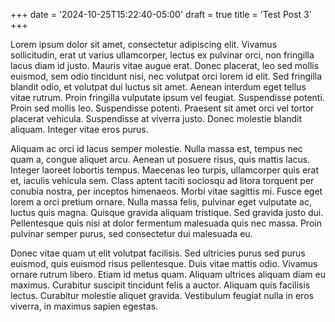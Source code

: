 +++
date = '2024-10-25T15:22:40-05:00'
draft = true
title = 'Test Post 3'
+++

Lorem ipsum dolor sit amet, consectetur adipiscing elit. Vivamus sollicitudin, erat ut varius ullamcorper, lectus ex pulvinar orci, non fringilla lacus diam id justo. Mauris vitae augue erat. Donec placerat, leo sed mollis euismod, sem odio tincidunt nisi, nec volutpat orci lorem id elit. Sed fringilla blandit odio, et volutpat dui luctus sit amet. Aenean interdum eget tellus vitae rutrum. Proin fringilla vulputate ipsum vel feugiat. Suspendisse potenti. Proin sed mollis leo. Suspendisse potenti. Praesent sit amet orci vel tortor placerat vehicula. Suspendisse at viverra justo. Donec molestie blandit aliquam. Integer vitae eros purus.

Aliquam ac orci id lacus semper molestie. Nulla massa est, tempus nec quam a, congue aliquet arcu. Aenean ut posuere risus, quis mattis lacus. Integer laoreet lobortis tempus. Maecenas leo turpis, ullamcorper quis erat et, iaculis vehicula sem. Class aptent taciti sociosqu ad litora torquent per conubia nostra, per inceptos himenaeos. Morbi vitae sagittis mi. Fusce eget lorem a orci pretium ornare. Nulla massa felis, pulvinar eget vulputate ac, luctus quis magna. Quisque gravida aliquam tristique. Sed gravida justo dui. Pellentesque quis nisi at dolor fermentum malesuada quis nec massa. Proin pulvinar semper purus, sed consectetur dui malesuada eu.

Donec vitae quam ut elit volutpat facilisis. Sed ultricies purus sed purus euismod, quis euismod risus pellentesque. Duis vitae mattis odio. Vivamus ornare rutrum libero. Etiam id metus quam. Aliquam ultrices aliquam diam eu maximus. Curabitur suscipit tincidunt felis a auctor. Aliquam quis facilisis lectus. Curabitur molestie aliquet gravida. Vestibulum feugiat nulla in eros viverra, in maximus sapien egestas.